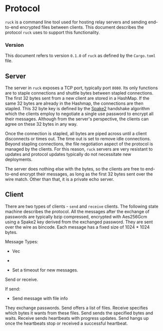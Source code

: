 # Protocol

`ruck` is a command line tool used for hosting relay servers and sending end-to-end encrypted files between clients. This document describes the protocol `ruck` uses to support this functionality.

### Version

This document refers to version `0.1.0` of `ruck` as defined by the `Cargo.toml` file.

## Server

The server in `ruck` exposes a TCP port, typically port `8080`. Its only functions are to staple connections and shuttle bytes between stapled connections. The first 32 bytes sent from a new client are stored in a HashMap. If the same 32 bytes are already in the Hashmap, the connections are then stapled. This 32 byte key is defined by the [Spake2](https://docs.rs/spake2/0.3.1/spake2/) handshake algorithm which the clients employ to negotiate a single use password to encrypt all their messages. Although from the server's perspective, the clients can agree on these 32 bytes in any way.

Once the connection is stapled, all bytes are piped across until a client disconnects or times out. The time out is set to remove idle connections. Beyond stapling connections, the file negotiation aspect of the protocol is managed by the clients. For this reason, `ruck` servers are very resistant to updates and protocol updates typically do not necessitate new deployments.

The server does nothing else with the bytes, so the clients are free to end-to-end encrypt their messages, as long as the first 32 bytes sent over the wire match. Other than that, it is a private echo server.

## Client

There are two types of clients - `send` and `receive` clients. The following state machine describes the protocol. All the messages after the exchange of passwords are typically bzip compressed, encrypted with Aes256Gcm using a Spake2 key derived from the exchanged password. They are sent over the wire as bincode. Each message has a fixed size of 1024 \* 1024 bytes.

Message Types:

- Vec<File Info>
-

- Set a timeout for new messages.

Send or receive.

If send:

- Send message with file info

They exchange passwords.
Send offers a list of files.
Receive specifies which bytes it wants from these files.
Send sends the specified bytes and waits.
Receive sends heartbeats with progress updates.
Send hangs up once the heartbeats stop or received a successful heartbeat.
